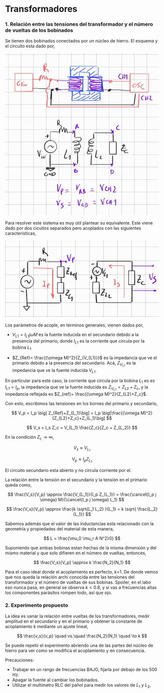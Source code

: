 # Transformadores

### 1. Relación entre las tensiones del transformador y el número de vueltas de los bobinados

Se tienen dos bobinados conectados por un núcleo de hierro. El esquema y el circuito esta dado por,

![ind](./images/ind1_2.jpg)


Para resolver este sistema es muy útil plantear su equivalente. Este viene dado por dos cicuitos separados pero acoplados con las siguientes características,


![ind2](./images/ind1_equiv.jpg)



Los parámetros de acople, en términos generales, vienen dados por,

- $V_{L1} = I_{L1} j \omega M$ es la fuente inducida en el secundario debido a la presencia del primario, donde $I_{L1}$ es la corriente que circula por la bobina $L_1$

- $Z_{Ref}= \frac{(\omega M)^2}{Z_{V_{L1}}}$ es la impedancia que ve el primario debido a la presencia del secundario. Acá, $Z_{V_{L1}}$ es la impedancia que ve la fuente inducida $V_{L1}$. 

En particular para este caso, la corriente que circula por la bobina $L_1$ es es $I_{L1}=I_p$, la impedancia que ve la fuente inducida es $Z_{V_{L1}} = Z_{L2}+Z_c$, y la impedancia reflejada es $Z_{ref}= \frac{(\omega M)^2}{Z_{L2}+Z_c}$.


Con esto, escribimos las tensiones en los bornes del primario y secundario,

$$
V_p =  I_p \big[ Z_{Ref}+Z_{L_1}\big] = I_p \big[\frac{(\omega M)^2}{Z_{L2}+Z_c}+Z_{L_1}\big]
$$

$$
V_s = I_s Z_c = V_{L_1} \frac{Z_c}{Z_c + Z_{L_2}}
$$

En la condición $Z_c \to \infty$, 

$$
V_s \approx V_{L_1}
$$

$$
V_p \approx I_p Z_{L_1}
$$


El circuito secundario esta abierto y no circula corriente por el.

La relación entre la tensión en el secundario y la tensión en el primario queda como,

$$
\frac{V_s}{V_p} \approx \frac{V_{L_1}}{I_p Z_{L_1}} = 
\frac{\cancel{I_p j \omega} M}{\cancel{I_p j \omega} L_1}
$$

$$
\frac{V_s}{V_p} \approx \frac{k \sqrt{L_1 L_2} }{L_1} = k \sqrt{ \frac{L_2}{L_1}}
$$

Sabemos además que el valor de las inductancias esta relacionado con la geometría y propiedades del material de esta manera,

$$
L = \frac{\mu_0 \mu_r A N^2}{l}
$$

Suponiendo que ambas bobinas estan hechas de la misma dimensión y del mismo material y que solo difieren en el número de vueltas, entonces,

$$
\frac{V_s}{V_p} \approx k \frac{N_2}{N_1}
$$

Para el caso ideal donde el acoplamiento es perfecto, k=1. De donde vemos que nos queda la relación archi conocida entre las tensiones del transformador y el número de vueltas de sus bobinas. Spoiler, en el labo eso nunca pasa, en general se observa $k<0.8$, y si vas a frecuencias altas los componentes parásitos rompen todo, así que ojo.

### 2. Experimento propuesto

La idea es variar la relación entre vueltas de los transformadores, medir amplitud en el secundario y en el primario y obtener la constante de acoplamiento $k$ mediante un ajuste lineal,

$$
\frac{v_s}{v_p} \quad vs.\quad \frac{N_2}{N_1} \quad \to k
$$


Se puede repetir el experimento abriendo una de las partes del núcleo de hierro para ver como se modifica el acoplamiento y en consecuencia.

Precauciones:
- Trabajar en un rango de frecuencias BAJO, fijarla por debajo de los $500$ Hz.
- Apagar la fuente al cambiar los bobinados.
- Utilizar el multímetro RLC del pañol para medir los valores de $L_1$ y $L_2$, 



